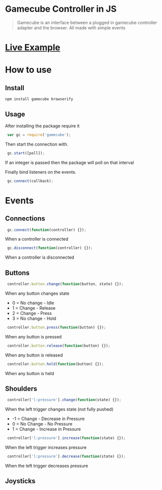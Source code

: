 # Gamecube Controller in JS
> Gamecube is an interface between a plugged in gamecube controller adapter and the browser. All made with simple events

# [Live Example](https://mothepro.github.io/Gamecube)

# How to use
## Install
```npm install gamecube browserify```

## Usage
After installing the package require it
```js
 var gc = require('gamecube');
```

Then start the connection with.
```js
 gc.start([poll]);
```
If an integer is passed then the package will poll on that interval

Finally bind listeners on the events.
```js
 gc.connect(callback);
```

# Events
## Connections
```js
 gc.connect(function(controller) {});
```
When a controller is connected

```js
 gc.disconnect(function(controller) {});
```
When a controller is disconnected

## Buttons

```js
 controller.button.change(function(button, state) {});
```
When any button changes state

 * 0 = No change - Idle
 * 1 = Change    - Release
 * 2 = Change    - Press
 * 3 = No change - Hold

```js
 controller.button.press(function(button) {});
```
When any button is pressed

```js
 controller.button.release(function(button) {});
```
When any button is released

```js
 controller.button.hold(function(button) {});
```
When any button is held

## Shoulders

```js
 controller['l:pressure'].change(function(state) {});
```
When the left trigger changes state (not fully pushed)
 *  -1 = Change    - Decrease in Pressure
 *  0  = No Change - No Pressure
 *  1  = Change    - Increase in Pressure

```js
 controller['l:pressure'].increase(function(state) {});
```
When the left trigger increases pressure

```js
 controller['l:pressure'].decrease(function(state) {});
```
When the left trigger decreases pressure

## Joysticks
